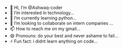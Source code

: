 - 👋 Hi, I’m @Ashwaq-coder
- 👀 I’m interested in technology...
- 🌱 I’m currently learning python...
- 💞️ I’m looking to collaborate on intern companies ...
- 📫 How to reach me on my gmail...
- 😄 Pronouns: do your best and never ashame to fail...
- ⚡ Fun fact: i didnt learn anything on code...

<!---
Ashwaq-coder/Ashwaq-coder is a ✨ special ✨ repository because its `README.md` (this file) appears on your GitHub profile.
You can click the Preview link to take a look at your changes.
--->
